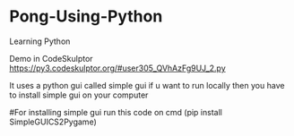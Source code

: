 # Pong-Using-Python
Learning Python 

Demo in CodeSkulptor https://py3.codeskulptor.org/#user305_QVhAzFg9UJ_2.py

It uses a python gui called simple gui if u want to run locally then you have to install simple gui on your computer

#For installing simple gui run this code on cmd (pip install SimpleGUICS2Pygame)
